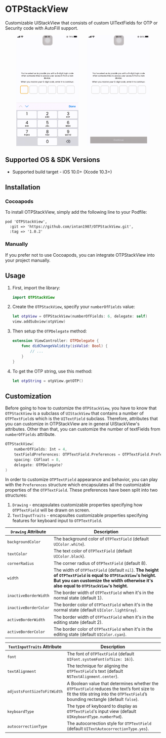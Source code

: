 # OTPStackView
Customizable UIStackView that consists of custom UITextFields for OTP or Security code with AutoFill support.

<p align="center" width="100%">
    <img src="images/basic_utility.gif" alt="Basic OTPStackView utility" title="Preview of the basic utility" width="40%" style="margin-right:5%" />
    <img src="images/autofill_from_message.gif" alt="AutoFill support" title="Preview of the AutoFill support" width="40%" />
</p>

## Supported OS & SDK Versions
- Supported build target - iOS 10.0+ (Xcode 10.3+)

## Installation
### Cocoapods
To install OTPStackView, simply add the following line to your Podfile:
```
pod 'OTPStackView', 
  :git => 'https://github.com/intan1907/OTPStackView.git', 
  :tag => '1.0.2'
```
### Manually
If you prefer not to use Cocoapods, you can integrate OTPStackView into your project manually.

## Usage
1. First, import the library:
    ```swift
    import OTPStackView
    ```
2. Create the `OTPStackView`, specify your `numberOfFields` value:
    ```swift
    let otpView = OTPStackView(numberOfFields: 6, delegate: self)
    view.addSubview(otpView)
    ```
3. Then setup the `OTPDelegate` method:
    ```swift
    extension ViewController: OTPDelegate {
        func didChangeValidity(isValid: Bool) {
            // ...
        }
    }
    ```
4. To get the OTP string, use this method:
    ```swift
    let otpString = otpView.getOTP()
    ```

## Customization
Before going to how to customize the `OTPStackView`, you have to know that `OTPStackView` is a subclass of `UIStackView` that contains a number of `OTPTextField`s which is the `UITextField` subclass. Therefore, attributes that you can customize in OTPStackView are in general UIStackView's attributes. Other than that, you can customize the number of textFields from `numberOfFields` attribute.

```swift
OTPStackView(
    numberOfFields: Int = 4,
    textFieldPreferences: OTPTextField.Preferences = OTPTextField.Preferences(),
    spacing: CGFloat = 8,
    delegate: OTPDelegate?
)
```

In order to customize `OTPTextField` appearance and behavior, you can play with the `Preferences` structure which encapsulates all the customizable properties of the `OTPTextField`. These preferences have been split into two structures:
1. `Drawing` - encapsulates customizable properties specifying how `OTPTextField` will be drawn on screen.
2. `TextInputTraits` - encapsultes customizable properties specifying features for keyboard input to `OTPTextField`.

| `Drawing` Attribute  | Description           |
|----------------------|-----------------------|
| `backgroundColor`    | The background color of `OTPTextField` (default `UIColor.white`).
| `textColor`          | The text color of `OTPTextField` (default `UIColor.black`).
| `cornerRadius`       | The corner radius of `OTPTextField` (default 8).
| `width`              | The width of `OTPTextField` (default `nil`). **The height of `OTPTextField` is equal to `OTPStackView`'s height. But you can customize the width otherwise it's also equal to `OTPStackView`'s height.**
| `inactiveBorderWidth`| The border width of `OTPTextField` when it's in the normal state (default 1).
| `inactiveBorderColor`| The border color of `OTPTextField` when it's in the normal state (default `UIColor.lightGray`).
| `activeBorderWidth`  | The border width of `OTPTextField` when it's in the editing state (default 2).
| `activeBorderColor`  | The border color of `OTPTextField` when it's in the editing state (default `UIColor.cyan`).

| `TextInputTraits` Attribute  | Description           |
|------------------------------|-----------------------|
| `font`                       | The font of `OTPTextField` (default `UIFont.systemFont(ofSize: 16)`).
| `textAlignment`              | The technique for aligning the `OTPTextField`'s text (default `NSTextAlignment.center`).
| `adjustsFontSizeToFitWidth`  | A Boolean value that determines whether the `OTPTextField` reduces the text’s font size to fit the title string into the `OTPTextField`’s bounding rectangle (default `false`).
| `keyboardType`               | The type of keyboard to display as `OTPTextField`'s input view (default `UIKeyboardType.numberPad`).
| `autocorrectionType`         | The autocorrection style for `OTPTextField` (default `UITextAutocorrectionType.yes`).